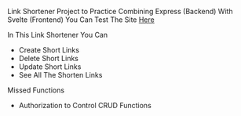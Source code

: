 Link Shortener Project to Practice Combining Express (Backend) With Svelte (Frontend)
You Can Test The Site [Here](https://andronasef.github.io/shortener/)

In This Link Shortener You Can
- Create Short Links
- Delete Short Links
- Update Short Links
- See All The Shorten Links

Missed Functions
- Authorization to Control CRUD Functions

